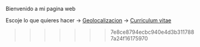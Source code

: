 
Bienvenido a mi pagina web

Escoje lo que quieres hacer 
→ [Geolocalizacion](https://bvsti.github.io/ejercicio1.html)
→ [Curriculum vitae](https://bvsti.github.io/index)
>>>>>>> 7e8ce8794ecbc940e4d3b3117887a24f16175970
